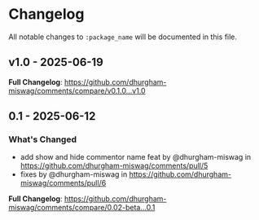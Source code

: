 # Changelog

All notable changes to `:package_name` will be documented in this file.

## v1.0 - 2025-06-19

**Full Changelog**: https://github.com/dhurgham-miswag/comments/compare/v0.1.0...v1.0

## 0.1 - 2025-06-12

### What's Changed

* add show and hide commentor name feat by @dhurgham-miswag in https://github.com/dhurgham-miswag/comments/pull/5
* fixes by @dhurgham-miswag in https://github.com/dhurgham-miswag/comments/pull/6

**Full Changelog**: https://github.com/dhurgham-miswag/comments/compare/0.02-beta...0.1
